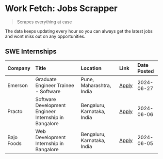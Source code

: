 # Work Fetch: Jobs Scrapper
> Scrapes everything at ease

The data keeps updating every hour so you can always get the latest jobs and wont miss out on any opportunities.

## SWE Internships
<!--START_SECTION:workfetch-->
| Company    | Title                                                 | Location                    | Link                                                                                                                                                                                                                                                               | Date Posted   |
|:-----------|:------------------------------------------------------|:----------------------------|:-------------------------------------------------------------------------------------------------------------------------------------------------------------------------------------------------------------------------------------------------------------------|:--------------|
| Emerson    | Graduate Engineer Trainee - Software                  | Pune, Maharashtra, India    | [Apply](https://in.linkedin.com/jobs/view/graduate-engineer-trainee-software-at-emerson-3960640628?position=2&pageNum=0&refId=mo0epY52feE1V20P9VUzig%3D%3D&trackingId=yLQ0yMZfCr1Rs7swg%2BIbkQ%3D%3D&trk=public_jobs_jserp-result_search-card)                     | 2024-06-27    |
| Practo     | Software Development Engineer Internship in Bangalore | Bengaluru, Karnataka, India | [Apply](https://in.linkedin.com/jobs/view/software-development-engineer-internship-in-bangalore-at-practo-3944606104?position=4&pageNum=0&refId=mo0epY52feE1V20P9VUzig%3D%3D&trackingId=TtagX7d%2BLbu5m4q%2FD3o0nQ%3D%3D&trk=public_jobs_jserp-result_search-card) | 2024-06-06    |
| Bajo Foods | Web Development Internship in Bangalore               | Bengaluru, Karnataka, India | [Apply](https://in.linkedin.com/jobs/view/web-development-internship-in-bangalore-at-bajo-foods-3943704560?position=3&pageNum=0&refId=mo0epY52feE1V20P9VUzig%3D%3D&trackingId=%2FhFvk3GzY3dr90FBjSeWfQ%3D%3D&trk=public_jobs_jserp-result_search-card)             | 2024-06-05    |
<!--END_SECTION:workfetch-->
